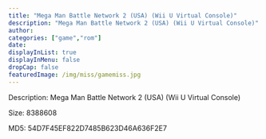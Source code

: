```yaml
---
title: "Mega Man Battle Network 2 (USA) (Wii U Virtual Console)"
description: "Mega Man Battle Network 2 (USA) (Wii U Virtual Console)"
author: 
categories: ["game","rom"]
date: 
displayInList: true
displayInMenu: false
dropCap: false
featuredImage: /img/miss/gamemiss.jpg
---
```


Description: Mega Man Battle Network 2 (USA) (Wii U Virtual Console)

Size: 8388608

MD5: 54D7F45EF822D7485B623D46A636F2E7

